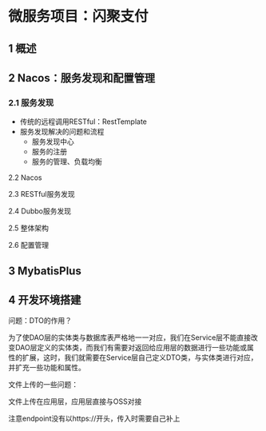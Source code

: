 # 微服务项目：闪聚支付





## 1 概述



## 2 Nacos：服务发现和配置管理

### 2.1 服务发现

- 传统的远程调用RESTful：RestTemplate
- 服务发现解决的问题和流程
  - 服务发现中心
  - 服务的注册
  - 服务的管理、负载均衡

2.2 Nacos

2.3 RESTful服务发现

2.4 Dubbo服务发现

2.5 整体架构

2.6 配置管理



## 3 MybatisPlus



## 4 开发环境搭建



问题：DTO的作用？

为了使DAO层的实体类与数据库表严格地一一对应，我们在Service层不能直接改变DAO层定义的实体类，而我们有需要对返回给应用层的数据进行一些功能或属性的扩展，这时，我们就需要在Service层自己定义DTO类，与实体类进行对应，并扩充一些功能和属性。



文件上传的一些问题：

文件上传在应用层，应用层直接与OSS对接

注意endpoint没有以https://开头，传入时需要自己补上

